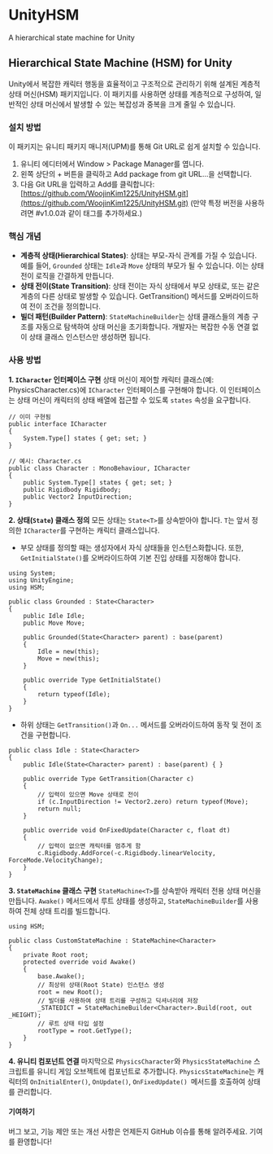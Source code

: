 # UnityHSM
A hierarchical state machine for Unity


## Hierarchical State Machine (HSM) for Unity
Unity에서 복잡한 캐릭터 행동을 효율적이고 구조적으로 관리하기 위해 설계된 계층적 상태 머신(HSM) 패키지입니다. 
이 패키지를 사용하면 상태를 계층적으로 구성하여, 일반적인 상태 머신에서 발생할 수 있는 복잡성과 중복을 크게 줄일 수 있습니다.

### 설치 방법
이 패키지는 유니티 패키지 매니저(UPM)를 통해 Git URL로 쉽게 설치할 수 있습니다.
1. 유니티 에디터에서 Window > Package Manager를 엽니다.
2. 왼쪽 상단의 + 버튼을 클릭하고 Add package from git URL...을 선택합니다.
3. 다음 Git URL을 입력하고 Add를 클릭합니다:[https://github.com/WoojinKim1225/UnityHSM.git](https://github.com/WoojinKim1225/UnityHSM.git)
(만약 특정 버전을 사용하려면 #v1.0.0과 같이 태그를 추가하세요.)

### 핵심 개념
- __계층적 상태(Hierarchical States)__: 상태는 부모-자식 관계를 가질 수 있습니다.  예를 들어, `Grounded` 상태는 `Idle`과 `Move` 상태의 부모가 될 수 있습니다. 이는 상태 전이 로직을 간결하게 만듭니다.
- __상태 전이(State Transition)__: 상태 전이는 자식 상태에서 부모 상태로, 또는 같은 계층의 다른 상태로 발생할 수 있습니다. GetTransition() 메서드를 오버라이드하여 전이 조건을 정의합니다.
- __빌더 패턴(Builder Pattern)__: `StateMachineBuilder`는 상태 클래스들의 계층 구조를 자동으로 탐색하여 상태 머신을 초기화합니다. 개발자는 복잡한 수동 연결 없이 상태 클래스 인스턴스만 생성하면 됩니다.

### 사용 방법
__1. `ICharacter` 인터페이스 구현__
상태 머신이 제어할 캐릭터 클래스(예: PhysicsCharacter.cs)에 `ICharacter` 인터페이스를 구현해야 합니다. 이 인터페이스는 상태 머신이 캐릭터의 상태 배열에 접근할 수 있도록 `states` 속성을 요구합니다.
```
// 이미 구현됨
public interface ICharacter
{
    System.Type[] states { get; set; }
}
```
```
// 예시: Character.cs
public class Character : MonoBehaviour, ICharacter
{
    public System.Type[] states { get; set; }
    public Rigidbody Rigidbody;
    public Vector2 InputDirection;
}
```
__2. 상태(`State`) 클래스 정의__
모든 상태는 `State<T>`를 상속받아야 합니다. `T`는 앞서 정의한 `ICharacter`를 구현하는 캐릭터 클래스입니다. 
- 부모 상태를 정의할 때는 생성자에서 자식 상태들을 인스턴스화합니다. 또한, `GetInitialState()`를 오버라이드하여 기본 진입 상태를 지정해야 합니다.
```
using System;
using UnityEngine;
using HSM;

public class Grounded : State<Character>
{
    public Idle Idle;
    public Move Move;

    public Grounded(State<Character> parent) : base(parent)
    {
        Idle = new(this);
        Move = new(this);
    }

    public override Type GetInitialState()
    {
        return typeof(Idle);
    }
}
```
- 하위 상태는 `GetTransition()`과 `On...` 메서드를 오버라이드하여 동작 및 전이 조건을 구현합니다.
```
public class Idle : State<Character>
{
    public Idle(State<Character> parent) : base(parent) { }

    public override Type GetTransition(Character c)
    {
        // 입력이 있으면 Move 상태로 전이
        if (c.InputDirection != Vector2.zero) return typeof(Move);
        return null;
    }

    public override void OnFixedUpdate(Character c, float dt)
    {
        // 입력이 없으면 캐릭터를 멈추게 함
        c.Rigidbody.AddForce(-c.Rigidbody.linearVelocity, ForceMode.VelocityChange);
    }
}
```

__3. `StateMachine` 클래스 구현__
`StateMachine<T>`를 상속받아 캐릭터 전용 상태 머신을 만듭니다. `Awake()` 메서드에서 루트 상태를 생성하고, `StateMachineBuilder`를 사용하여 전체 상태 트리를 빌드합니다.
```
using HSM;

public class CustomStateMachine : StateMachine<Character>
{
    private Root root;
    protected override void Awake()
    {
        base.Awake();
        // 최상위 상태(Root State) 인스턴스 생성
        root = new Root();
        // 빌더를 사용하여 상태 트리를 구성하고 딕셔너리에 저장
        _STATEDICT = StateMachineBuilder<Character>.Build(root, out _HEIGHT);
        // 루트 상태 타입 설정
        rootType = root.GetType();
    }
}
```

__4. 유니티 컴포넌트 연결__
마지막으로 `PhysicsCharacter`와 `PhysicsStateMachine` 스크립트를 유니티 게임 오브젝트에 컴포넌트로 추가합니다.
 `PhysicsStateMachine`는 캐릭터의 `OnInitialEnter()`, `OnUpdate()`, `OnFixedUpdate() `메서드를 호출하여 상태를 관리합니다.

#### 기여하기
버그 보고, 기능 제안 또는 개선 사항은 언제든지 GitHub 이슈를 통해 알려주세요. 기여를 환영합니다!
